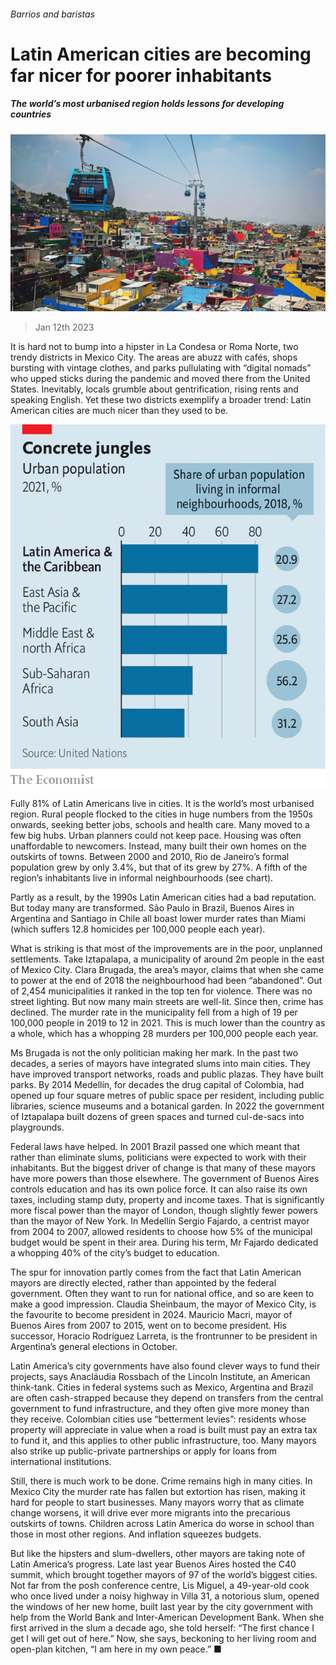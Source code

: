 ###### Barrios and baristas

# Latin American cities are becoming far nicer for poorer inhabitants 

##### The world’s most urbanised region holds lessons for developing countries 

![image](images/20230114_AMP003.jpg) 

> Jan 12th 2023 

It is hard not to bump into a hipster in La Condesa or Roma Norte, two trendy districts in Mexico City. The areas are abuzz with cafés, shops bursting with vintage clothes, and parks pullulating with “digital nomads” who upped sticks during the pandemic and moved there from the United States. Inevitably, locals grumble about gentrification, rising rents and  speaking English. Yet these two districts exemplify a broader trend: Latin American cities are much nicer than they used to be.

![image](images/20230114_AMC594.png) 


Fully 81% of Latin Americans live in cities. It is the world’s most urbanised region. Rural people flocked to the cities in huge numbers from the 1950s onwards, seeking better jobs, schools and health care. Many moved to a few big hubs. Urban planners could not keep pace. Housing was often unaffordable to newcomers. Instead, many built their own homes on the outskirts of towns. Between 2000 and 2010, Rio de Janeiro’s formal population grew by only 3.4%, but that of its  grew by 27%. A fifth of the region’s inhabitants live in informal neighbourhoods (see chart).

Partly as a result, by the 1990s Latin American cities had a bad reputation. But today many are transformed. São Paulo in Brazil, Buenos Aires in Argentina and Santiago in Chile all boast lower murder rates than Miami (which suffers 12.8 homicides per 100,000 people each year). 

What is striking is that most of the improvements are in the poor, unplanned settlements. Take Iztapalapa, a municipality of around 2m people in the east of Mexico City. Clara Brugada, the area’s mayor, claims that when she came to power at the end of 2018 the neighbourhood had been “abandoned”. Out of 2,454 municipalities it ranked in the top ten for violence. There was no street lighting. But now many main streets are well-lit. Since then, crime has declined. The murder rate in the municipality fell from a high of 19 per 100,000 people in 2019 to 12 in 2021. This is much lower than the country as a whole, which has a whopping 28 murders per 100,000 people each year.

Ms Brugada is not the only politician making her mark. In the past two decades, a series of mayors have integrated slums into main cities. They have improved transport networks, roads and public plazas. They have built parks. By 2014 Medellín, for decades the drug capital of Colombia, had opened up four square metres of public space per resident, including public libraries, science museums and a botanical garden. In 2022 the government of Iztapalapa built dozens of green spaces and turned cul-de-sacs into playgrounds.

Federal laws have helped. In 2001 Brazil passed one which meant that rather than eliminate slums, politicians were expected to work with their inhabitants. But the biggest driver of change is that many of these mayors have more powers than those elsewhere. The government of Buenos Aires controls education and has its own police force. It can also raise its own taxes, including stamp duty, property and income taxes. That is significantly more fiscal power than the mayor of London, though slightly fewer powers than the mayor of New York. In Medellín Sergio Fajardo, a centrist mayor from 2004 to 2007, allowed residents to choose how 5% of the municipal budget would be spent in their area. During his term, Mr Fajardo dedicated a whopping 40% of the city’s budget to education. 

The spur for innovation partly comes from the fact that Latin American mayors are directly elected, rather than appointed by the federal government. Often they want to run for national office, and so are keen to make a good impression. Claudia Sheinbaum, the mayor of Mexico City, is the favourite to become president in 2024. Mauricio Macri, mayor of Buenos Aires from 2007 to 2015, went on to become president. His successor, Horacio Rodríguez Larreta, is the frontrunner to be president in Argentina’s general elections in October.

Latin America’s city governments have also found clever ways to fund their projects, says Anacláudia Rossbach of the Lincoln Institute, an American think-tank. Cities in federal systems such as Mexico, Argentina and Brazil are often cash-strapped because they depend on transfers from the central government to fund infrastructure, and they often give more money than they receive. Colombian cities use “betterment levies”: residents whose property will appreciate in value when a road is built must pay an extra tax to fund it, and this applies to other public infrastructure, too. Many mayors also strike up public-private partnerships or apply for loans from international institutions.

Still, there is much work to be done. Crime remains high in many cities. In Mexico City the murder rate has fallen but extortion has risen, making it hard for people to start businesses. Many mayors worry that as climate change worsens, it will drive ever more migrants into the precarious outskirts of towns. Children across Latin America do worse in school than those in most other regions. And inflation squeezes budgets.

But like the hipsters and slum-dwellers, other mayors are taking note of Latin America’s progress. Late last year Buenos Aires hosted the C40 summit, which brought together mayors of 97 of the world’s biggest cities. Not far from the posh conference centre, Lis Miguel, a 49-year-old cook who once lived under a noisy highway in Villa 31, a notorious slum, opened the windows of her new home, built last year by the city government with help from the World Bank and Inter-American Development Bank. When she first arrived in the slum a decade ago, she told herself: “The first chance I get I will get out of here.” Now, she says, beckoning to her living room and open-plan kitchen, “I am here in my own peace.” ■

